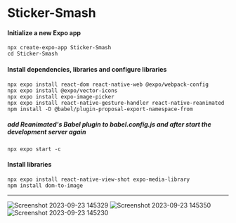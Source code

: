 # Sticker-Smash

#### Initialize a new Expo app
    npx create-expo-app Sticker-Smash  
    cd Sticker-Smash
#### Install dependencies, libraries and configure libraries   
    npx expo install react-dom react-native-web @expo/webpack-config
    npx expo install @expo/vector-icons
    npx expo install expo-image-picker
    npx expo install react-native-gesture-handler react-native-reanimated
    npm install -D @babel/plugin-proposal-export-namespace-from 
##### add Reanimated's Babel plugin to babel.config.js and after start the development server again
    npx expo start -c
#### Install libraries  
    npx expo install react-native-view-shot expo-media-library
    npm install dom-to-image

---

![Screenshot 2023-09-23 145329](https://github.com/rihamnazeer/Sticker-Smash/assets/90144970/1fe908f1-7839-4afc-8a7c-343e7b224c3a)
![Screenshot 2023-09-23 145350](https://github.com/rihamnazeer/Sticker-Smash/assets/90144970/bfbe5c6d-4c2b-45f1-a53e-4c7cbfc4f8c9)
![Screenshot 2023-09-23 145230](https://github.com/rihamnazeer/Sticker-Smash/assets/90144970/345b559e-b8bc-44ac-a7fc-b60cf753666c)
